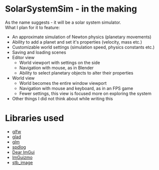 # SolarSystemSim - in the making  
As the name suggests - it will be a solar system simulator.  
What I plan for it to feature:
- An approximate simulation of Newton physics (planetary movements)  
- Ability to add a planet and set it's properties (velocity, mass etc.)  
- Customizable world settings (simulation speed, physics constants etc.)
- Saving and loading scenes
- Editor view  
	- World viewport with settings on the side  
	- Navigation with mouse, as in Blender  
	- Ability to select planetary objects to alter their properties  
- World view  
	- World becomes the entire window viewport  
	- Navigation with mouse and keyboard, as in an FPS game  
	- Fewer settings, this view is focused more on exploring the system  
- Other things I did not think about while writing this  
  
# Libraries used  
- [glfw](https://github.com/glfw/glfw)
- [glad](https://github.com/Dav1dde/glad)
- [glm](https://github.com/g-truc/glm)
- [spdlog](https://github.com/gabime/spdlog)
- [Dear ImGui](https://github.com/ocornut/imgui)
- [ImGuizmo](https://github.com/CedricGuillemet/ImGuizmo)
- [stb_image](https://github.com/nothings/stb)
